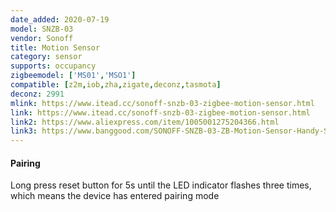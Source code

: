 ```yaml
---
date_added: 2020-07-19
model: SNZB-03
vendor: Sonoff
title: Motion Sensor
category: sensor
supports: occupancy
zigbeemodel: ['MS01','MSO1']
compatible: [z2m,iob,zha,zigate,deconz,tasmota]
deconz: 2991
mlink: https://www.itead.cc/sonoff-snzb-03-zigbee-motion-sensor.html
link: https://www.itead.cc/sonoff-snzb-03-zigbee-motion-sensor.html
link2: https://www.aliexpress.com/item/1005001275204366.html
link3: https://www.banggood.com/SONOFF-SNZB-03-ZB-Motion-Sensor-Handy-Smart-Device-Detect-Motion-Trigger-Alarm-Work-with-SONOFF-ZBBridge-Via-eWeLink-APP-p-1715998.html
---
```


#### Pairing
Long press reset button for 5s until the LED indicator flashes three times, which means the device has entered pairing mode

